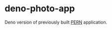 # deno-photo-app
Deno version of previously built [PERN](https://github.com/dgeorge88/photo-viewer) application. 
